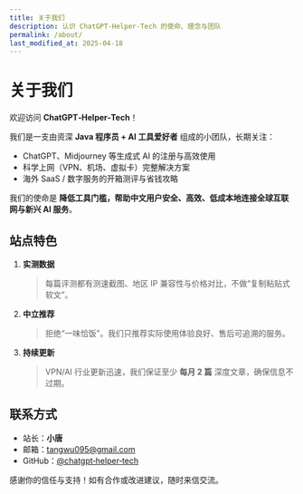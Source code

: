 ```yaml
---
title: 关于我们
description: 认识 ChatGPT‑Helper‑Tech 的使命、理念与团队
permalink: /about/
last_modified_at: 2025-04-18
---
```


# 关于我们

欢迎访问 **ChatGPT‑Helper‑Tech**！

我们是一支由资深 **Java 程序员 + AI 工具爱好者** 组成的小团队，长期关注：

- ChatGPT、Midjourney 等生成式 AI 的注册与高效使用  
- 科学上网（VPN、机场、虚拟卡）完整解决方案  
- 海外 SaaS / 数字服务的开箱测评与省钱攻略  

我们的使命是 **降低工具门槛，帮助中文用户安全、高效、低成本地连接全球互联网与新兴 AI 服务**。

## 站点特色

1. **实测数据**  
   > 每篇评测都有测速截图、地区 IP 兼容性与价格对比，不做“复制粘贴式软文”。

2. **中立推荐**  
   > 拒绝“一味恰饭”。我们只推荐实际使用体验良好、售后可追溯的服务。

3. **持续更新**  
   > VPN/AI 行业更新迅速，我们保证至少 **每月 2 篇** 深度文章，确保信息不过期。

## 联系方式

- 站长：**小唐**  
- 邮箱：<tangwu095@gmail.com>  
- GitHub：[@chatgpt‑helper‑tech](https://github.com/chatgpt-helper-tech)

感谢你的信任与支持！如有合作或改进建议，随时来信交流。
